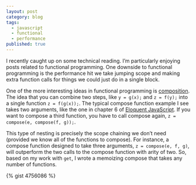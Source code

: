 ```yaml
---
layout: post
category: blog
tags: 
  - javascript
  - functional
  - performance
published: true
---
```


I recently caught up on some technical reading. I’m particularly enjoying posts related to functional programming.
One downside to functional programming is the performance hit we take jumping scope and making extra function calls
for things we could just do in a single block.

One of the more interesting ideas in functional programming is
[composition][1].
The idea that you can combine two steps,
like `y = g(x);` and `z = f(y);` into a single function `z = f(g(x));`. The typical compose function example I see takes two
arguments, like the one in chapter 6 of [Eloquent JavaScript][2].
If you want to compose a third function, you have to call
compose again, `z = compose(e, compose(f, g));`.

This type of nesting is precisely the scope chaining we don’t need (provided we know all of the functions to compose).
For instance, a compose function designed to take three arguments, `z = compose(e, f, g)`, will outperform the two calls
to the compose function with arity of two. So, based on my work with `get`, I wrote a memoizing compose that takes any
number of functions.

{% gist 4756086 %}

[1]: http://en.wikipedia.org/wiki/Function_composition_(computer_science)
[2]: http://eloquentjavascript.net/chapter6.html